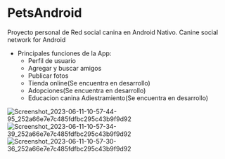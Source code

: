 # PetsAndroid
Proyecto personal de Red social canina en Android Nativo.
Canine social network for Android

* Principales funciones de la App:
  - Perfil de usuario
  - Agregar y buscar amigos
  - Publicar fotos
  - Tienda online(Se encuentra en desarrollo)
  - Adopciones(Se encuentra en desarrollo)
  - Educacion canina Adiestramiento(Se encuentra en desarrollo)



![Screenshot_2023-06-11-10-57-44-95_252a66e7e7c485fdfbc295c43b9f9d92](https://github.com/eVolaXx/PetsAndroid/assets/6832181/48950298-7154-4812-bfe2-4967627c1dba)
![Screenshot_2023-06-11-10-57-34-39_252a66e7e7c485fdfbc295c43b9f9d92](https://github.com/eVolaXx/PetsAndroid/assets/6832181/eef20c57-f51b-4f00-b278-d04d30adf4e2)
![Screenshot_2023-06-11-10-57-30-36_252a66e7e7c485fdfbc295c43b9f9d92](https://github.com/eVolaXx/PetsAndroid/assets/6832181/30a25322-e518-495c-9ae1-556cad1258bf)

  

